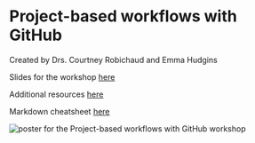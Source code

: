 # Project-based workflows with GitHub
Created by Drs. Courtney Robichaud and Emma Hudgins


Slides for the workshop [here](https://docs.google.com/presentation/d/1MjBCvDtY30QDEvmE5Os1BBQ2Z1B6LmyP7M3SKcfsHQY/edit?usp=sharing)

Additional resources [here](https://github.com/emmajhudgins/WEN_github/tree/main/Resources)

Markdown cheatsheet [here](https://www.markdownguide.org/basic-syntax/)

![poster for the Project-based workflows with GitHub workshop](https://pbs.twimg.com/media/FKxoJIgXIAguWNO?format=jpg&name=large)
